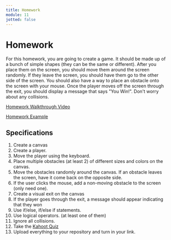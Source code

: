 ```yaml
---
title: Homework
module: 11
jotted: false
---
```


# Homework

For this homework, you are going to create a game.  It should be made up of a bunch of simple shapes (they can be the same or different).  After you place them on the screen, you should move them around the screen randomly. If they leave the screen, you should have them go to the other side of the screen.  You should also have a way to place an obstacle onto the screen with your mouse.  Once the player moves off the screen through the exit, you should display a message that says "You Win!".  Don't worry about any collisions.

<p><a href="//youtu.be/klp-W0qsQFA" data-lity>Homework Walkthrough Video</a></p>

<a href="https://github.com/Montana-Media-Arts/120_CreativeCoding1-Fall2024-Samples/tree/main/Homework%2012" target="_blank">Homework Example</a>

## Specifications

1. Create a canvas
3. Create a player.
4. Move the player using the keyboard.
5. Place multiple obstacles (at least 2) of different sizes and colors on the canvas.
6. Move the obstacles randomly around the canvas.  If an obstacle leaves the screen, have it come back on the opposite side.
7. If the user clicks the mouse, add a non-moving obstacle to the screen (only need one).
8. Create a visual exit on the canvas
9. If the player goes through the exit, a message should appear indicating that they won
10. Use if/else, if/else if statements.
11. Use logical operators. (at least one of them)
12. Ignore all collisions.
13. Take the <a href="" target="_blank">Kahoot Quiz</a>
14. Upload everything to your repository and turn in your link.
